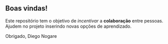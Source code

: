 ## Boas vindas!

Este repositório tem o objetivo de *incentivar* a **colaboração** entre pessoas. Ajudem no projeto inserindo novas opções de aprendizado. 

Obrigado, Diego Nogare